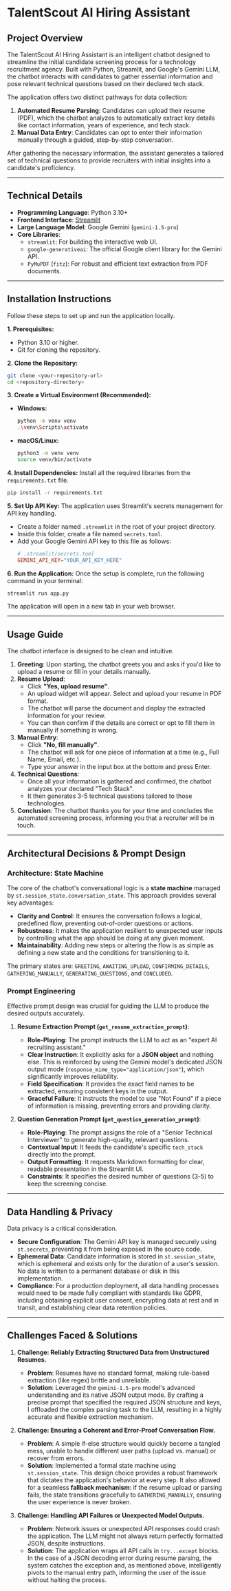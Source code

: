 # TalentScout AI Hiring Assistant

## Project Overview
The TalentScout AI Hiring Assistant is an intelligent chatbot designed to streamline the initial candidate screening process for a technology recruitment agency. Built with Python, Streamlit, and Google's Gemini LLM, the chatbot interacts with candidates to gather essential information and pose relevant technical questions based on their declared tech stack.

The application offers two distinct pathways for data collection:
1.  **Automated Resume Parsing**: Candidates can upload their resume (PDF), which the chatbot analyzes to automatically extract key details like contact information, years of experience, and tech stack.
2.  **Manual Data Entry**: Candidates can opt to enter their information manually through a guided, step-by-step conversation.

After gathering the necessary information, the assistant generates a tailored set of technical questions to provide recruiters with initial insights into a candidate's proficiency.

---

## Technical Details

*   **Programming Language**: Python 3.10+
*   **Frontend Interface**: [Streamlit](https://streamlit.io/)
*   **Large Language Model**: Google Gemini (`gemini-1.5-pro`)
*   **Core Libraries**:
    *   `streamlit`: For building the interactive web UI.
    *   `google-generativeai`: The official Google client library for the Gemini API.
    *   `PyMuPDF` (`fitz`): For robust and efficient text extraction from PDF documents.

---

## Installation Instructions

Follow these steps to set up and run the application locally.

**1. Prerequisites:**
*   Python 3.10 or higher.
*   Git for cloning the repository.

**2. Clone the Repository:**
```bash
git clone <your-repository-url>
cd <repository-directory>
```

**3. Create a Virtual Environment (Recommended):**
*   **Windows:**
    ```bash
    python -m venv venv
    .\venv\Scripts\activate
    ```
*   **macOS/Linux:**
    ```bash
    python3 -m venv venv
    source venv/bin/activate
    ```

**4. Install Dependencies:**
Install all the required libraries from the `requirements.txt` file.
```bash
pip install -r requirements.txt
```

**5. Set Up API Key:**
The application uses Streamlit's secrets management for API key handling.
*   Create a folder named `.streamlit` in the root of your project directory.
*   Inside this folder, create a file named `secrets.toml`.
*   Add your Google Gemini API key to this file as follows:
    ```toml
    # .streamlit/secrets.toml
    GEMINI_API_KEY="YOUR_API_KEY_HERE"
    ```

**6. Run the Application:**
Once the setup is complete, run the following command in your terminal:
```bash
streamlit run app.py
```
The application will open in a new tab in your web browser.

---

## Usage Guide

The chatbot interface is designed to be clean and intuitive.

1.  **Greeting**: Upon starting, the chatbot greets you and asks if you'd like to upload a resume or fill in your details manually.
2.  **Resume Upload**:
    *   Click **"Yes, upload resume"**.
    *   An upload widget will appear. Select and upload your resume in PDF format.
    *   The chatbot will parse the document and display the extracted information for your review.
    *   You can then confirm if the details are correct or opt to fill them in manually if something is wrong.
3.  **Manual Entry**:
    *   Click **"No, fill manually"**.
    *   The chatbot will ask for one piece of information at a time (e.g., Full Name, Email, etc.).
    *   Type your answer in the input box at the bottom and press Enter.
4.  **Technical Questions**:
    *   Once all your information is gathered and confirmed, the chatbot analyzes your declared "Tech Stack".
    *   It then generates 3-5 technical questions tailored to those technologies.
5.  **Conclusion**: The chatbot thanks you for your time and concludes the automated screening process, informing you that a recruiter will be in touch.

---

## Architectural Decisions & Prompt Design

### Architecture: State Machine
The core of the chatbot's conversational logic is a **state machine** managed by `st.session_state.conversation_state`. This approach provides several key advantages:
*   **Clarity and Control**: It ensures the conversation follows a logical, predefined flow, preventing out-of-order questions or actions.
*   **Robustness**: It makes the application resilient to unexpected user inputs by controlling what the app should be doing at any given moment.
*   **Maintainability**: Adding new steps or altering the flow is as simple as defining a new state and the conditions for transitioning to it.

The primary states are: `GREETING`, `AWAITING_UPLOAD`, `CONFIRMING_DETAILS`, `GATHERING_MANUALLY`, `GENERATING_QUESTIONS`, and `CONCLUDED`.

### Prompt Engineering
Effective prompt design was crucial for guiding the LLM to produce the desired outputs accurately.

1.  **Resume Extraction Prompt (`get_resume_extraction_prompt`)**:
    *   **Role-Playing**: The prompt instructs the LLM to act as an "expert AI recruiting assistant."
    *   **Clear Instruction**: It explicitly asks for a **JSON object** and nothing else. This is reinforced by using the Gemini model's dedicated JSON output mode (`response_mime_type="application/json"`), which significantly improves reliability.
    *   **Field Specification**: It provides the exact field names to be extracted, ensuring consistent keys in the output.
    *   **Graceful Failure**: It instructs the model to use "Not Found" if a piece of information is missing, preventing errors and providing clarity.

2.  **Question Generation Prompt (`get_question_generation_prompt`)**:
    *   **Role-Playing**: The prompt assigns the role of a "Senior Technical Interviewer" to generate high-quality, relevant questions.
    *   **Contextual Input**: It feeds the candidate's specific `tech_stack` directly into the prompt.
    *   **Output Formatting**: It requests Markdown formatting for clear, readable presentation in the Streamlit UI.
    *   **Constraints**: It specifies the desired number of questions (3-5) to keep the screening concise.

---

## Data Handling & Privacy
Data privacy is a critical consideration.
*   **Secure Configuration**: The Gemini API key is managed securely using `st.secrets`, preventing it from being exposed in the source code.
*   **Ephemeral Data**: Candidate information is stored in `st.session_state`, which is ephemeral and exists only for the duration of a user's session. No data is written to a permanent database or disk in this implementation.
*   **Compliance**: For a production deployment, all data handling processes would need to be made fully compliant with standards like GDPR, including obtaining explicit user consent, encrypting data at rest and in transit, and establishing clear data retention policies.

---

## Challenges Faced & Solutions

1.  **Challenge: Reliably Extracting Structured Data from Unstructured Resumes.**
    *   **Problem**: Resumes have no standard format, making rule-based extraction (like regex) brittle and unreliable.
    *   **Solution**: Leveraged the `gemini-1.5-pro` model's advanced understanding and its native JSON output mode. By crafting a precise prompt that specified the required JSON structure and keys, I offloaded the complex parsing task to the LLM, resulting in a highly accurate and flexible extraction mechanism.

2.  **Challenge: Ensuring a Coherent and Error-Proof Conversation Flow.**
    *   **Problem**: A simple if-else structure would quickly become a tangled mess, unable to handle different user paths (upload vs. manual) or recover from errors.
    *   **Solution**: Implemented a formal state machine using `st.session_state`. This design choice provides a robust framework that dictates the application's behavior at every step. It also allowed for a seamless **fallback mechanism**: if the resume upload or parsing fails, the state transitions gracefully to `GATHERING_MANUALLY`, ensuring the user experience is never broken.

3.  **Challenge: Handling API Failures or Unexpected Model Outputs.**
    *   **Problem**: Network issues or unexpected API responses could crash the application. The LLM might not always return perfectly formatted JSON, despite instructions.
    *   **Solution**: The application wraps all API calls in `try...except` blocks. In the case of a JSON decoding error during resume parsing, the system catches the exception and, as mentioned above, intelligently pivots to the manual entry path, informing the user of the issue without halting the process.
